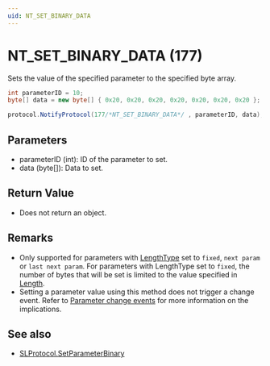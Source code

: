 ```yaml
---
uid: NT_SET_BINARY_DATA
---
```


# NT_SET_BINARY_DATA (177)

Sets the value of the specified parameter to the specified byte array.

```csharp
int parameterID = 10;
byte[] data = new byte[] { 0x20, 0x20, 0x20, 0x20, 0x20, 0x20, 0x20 };

protocol.NotifyProtocol(177/*NT_SET_BINARY_DATA*/ , parameterID, data);
```

## Parameters

- parameterID (int): ID of the parameter to set.
- data (byte[]): Data to set.

## Return Value

- Does not return an object.

## Remarks

- Only supported for parameters with [LengthType](xref:Protocol.Params.Param.Interprete.LengthType) set to `fixed`, `next param` or `last next param`. For parameters with LengthType set to `fixed`, the number of bytes that will be set is limited to the value specified in [Length](xref:Protocol.Params.Param.Interprete.Length).
- Setting a parameter value using this method does not trigger a change event. Refer to [Parameter change events](xref:LogicParameters#parameter-change-events) for more information on the implications.

## See also

- [SLProtocol.SetParameterBinary](xref:Skyline.DataMiner.Scripting.SLProtocol.SetParameterBinary(System.Int32,System.Byte[]))
